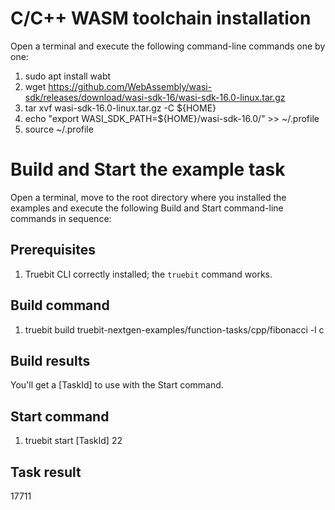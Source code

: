 # C/C++ WASM toolchain installation

Open a terminal and execute the following command-line commands one by one:

1. sudo apt install wabt
2. wget https://github.com/WebAssembly/wasi-sdk/releases/download/wasi-sdk-16/wasi-sdk-16.0-linux.tar.gz
3. tar xvf wasi-sdk-16.0-linux.tar.gz -C ${HOME}
4. echo "export WASI_SDK_PATH=${HOME}/wasi-sdk-16.0/" >> ~/.profile
5. source ~/.profile

# Build and Start the example task

Open a terminal, move to the root directory where you installed the examples and execute the following Build and Start command-line commands in sequence:

## Prerequisites

1. Truebit CLI correctly installed; the `truebit` command works.

## Build command

1. truebit build truebit-nextgen-examples/function-tasks/cpp/fibonacci -l c

## Build results

You'll get a [TaskId] to use with the Start command.

## Start command

1. truebit start [TaskId] 22

## Task result

17711
